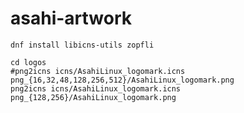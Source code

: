 # asahi-artwork
```dnf install libicns-utils zopfli```

```
cd logos
#png2icns icns/AsahiLinux_logomark.icns png_{16,32,48,128,256,512}/AsahiLinux_logomark.png
png2icns icns/AsahiLinux_logomark.icns png_{128,256}/AsahiLinux_logomark.png
```
